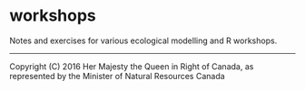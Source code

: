 # workshops

Notes and exercises for various ecological modelling and R workshops.

-----

Copyright (C) 2016 Her Majesty the Queen in Right of Canada, as represented by the Minister of Natural Resources Canada
